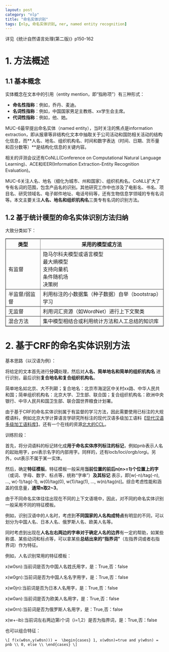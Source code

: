 ```yaml
---
layout: post
category: "nlp"
title: "命名实体识别"
tags: [nlp, 命名实体识别, ner, named entity recognition]
---
```


详见《统计自然语言处理(第二版)》p150-162

# **1. 方法概述**
 
## **1.1 基本概念**
 
实体概念在文本中的引用（entity mention，即“指称项”）有三种形式：

+ **命名性指称**：例如，乔丹、麦迪。
+ **名词性指称**：例如，中国国家男足主教练、xx学生会主席。
+ **代词性指称**：例如，他、她。

MUC-6最早提出命名实体（named entity），当时关注的焦点是information extraction，即从报章等非结构化文本中抽取关于公司活动和国防相关活动的结构化信息，而**人名、地名、组织机构名、时间和数字表达（时间、日期、货币量和百分数等）**是结构化信息的关键内容。 

相关的评测会议还有CoNLL(Conference on Computational Natural Language Learning)、ACE和IEER(Information Extraction-Entity Recognition Evaluation)。

MUC-6关注人名、地名（细化为城市、州和国家）、组织机构名。CoNLL扩大了专有名词的范围，包含产品名的识别。其他研究工作中也涉及了电影名、书名、项目名、研究领域名、电子邮件地址、电话号码等，还有生物信息学领域的专有名词等。本文主要关注**人名、地名和组织机构名**三类专有名词的识别方法。

## **1.2 基于统计模型的命名实体识别方法归纳**

大致分类如下：

<html>
<center>
<table border="2" cellspacing="0" cellpadding="6" rules="all" frame="border">

<thead>
<tr>
<th scope="col" class="left">类型</th>
<th scope="col" class="left">采用的模型或方法</th>
</tr>
</thead>

<tbody>
<tr>
<td class="left">有监督</td>
<td class="left">隐马尔科夫模型或语言模型<br>最大熵模型<br>支持向量机<br>条件随机场<br>决策树<br></td>
</tr>
<tr>
<td class="left">半监督/弱监督</td>
<td class="left">利用标注的小数据集（种子数据）自举（bootstrap）学习</td>
</tr>
<tr>
<td class="left">无监督</td>
<td class="left">利用词汇资源（如WordNet）进行上下文聚类</td>
</tr>
<tr>
<td class="left">混合方法</td>
<td class="left">集中模型相结合或利用统计方法和人工总结的知识库</td>
</tr>

</tbody>
</table></center>
</html>

# 2. 基于CRF的命名实体识别方法

基本思路（以汉语为例）：

将给定的文本首先进行**分词**处理，然后对**人名、简单地名和简单的组织机构名** 进行识别，最后识别**复合地名和复合组织机构名**。

简单地名如北京、大不列颠；复合地名：北京市海淀区中关村xx路、中华人民共和国；简单组织机构名：北京大学、卫生部、联合国；复合组织机构名：欧洲中央银行、中华人民共和国卫生部、联合国世界粮食计划署。

由于基于CRF的命名实体识别属于有监督的学习方法，因此需要使用已标注的大规模语料，例如北京大学计算语言学研究所标注的现代汉语多级加工语料【[现代汉语多级加工语料库](http://klcl.pku.edu.cn:8088/qt/info!input.action?id=4#1)】。还有一个在线的资源[北大的CCL](http://ccl.pku.edu.cn/corpus.asp)。

训练阶段：

首先，将分词语料的标记转化成**用于命名实体序列标注的标记**，例如pnb表示人名的起始用字，pni表示名字的内部用字。同样的，还有locb/loci/orgb/orgi。另外，out表示不属于某一实体。

然后，确定**特征模板**。特征模板一般采用**当前位置的前后n(n>=1)个位置上的字**（或词、字母、数字、标点等，统称“字串”）**及其标记** 表示，即[w(-n)/tag(-n), ..., w(-1)/tag(-1), w(0)/tag(0), w(1)/tag(1), ..., w(n)/tag(n)]。综合考虑性能和涵盖的信息量，**通常n取2~3**。

由于不同命名实体往往出现在不同的上下文语境中，因此，对不同的命名实体识别一般采用不同的特征模板。

例如，识别汉语中的人名时，考虑到**不同国家的人名构成特点**有明显的不同，可以划分为中国人名、日本人名、俄罗斯人名、欧美人名等。

同时考虑到出现在**人名左右两边的字串对于确定人名的边界**有一定的帮助，如某些称谓、某些动词和标点等，可以拿某些**总结出来的“指界词”**（左指界词或者右指界词）作为特征。

例如，人名识别常用的特征模板：

x(w0sn):当前词是否为中国人名姓氏用字，是：True,否：false

x(w0gn):当前词是否为中国人名名字用字，是：True,否：false

x(w0jn):当前词是否为日本人名用字，是：True,否：false

x(w0an):当前词是否为欧美人名用字，是：True,否：false

x(w0rn):当前词是否为俄罗斯人名用字，是：True,否：false

x(w+-ib):当前词左右两边第i个词（i=1,2）是否为指界词，是：True,否：false

也可以组合特征：

`\[
f(x(w0sn,y(w0sn))) = 
\begin{cases}
1, x(w0sn)=true and y(w0sn) = pnb \\
0, else \\
\end{cases}
\]`